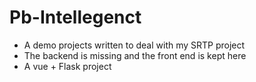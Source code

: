 # Pb-Intellegenct
+ A demo projects written to deal with my SRTP project
+ The backend is missing and the front end is kept here
+ A vue + Flask project
